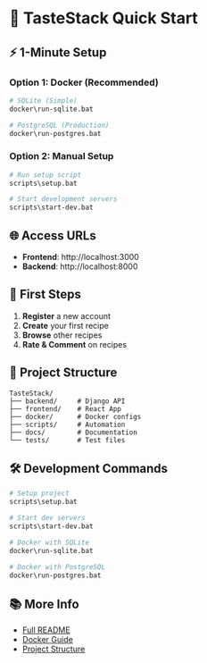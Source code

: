 # 🚀 TasteStack Quick Start

## ⚡ 1-Minute Setup

### Option 1: Docker (Recommended)
```bash
# SQLite (Simple)
docker\run-sqlite.bat

# PostgreSQL (Production)
docker\run-postgres.bat
```

### Option 2: Manual Setup
```bash
# Run setup script
scripts\setup.bat

# Start development servers
scripts\start-dev.bat
```

## 🌐 Access URLs
- **Frontend**: http://localhost:3000
- **Backend**: http://localhost:8000

## 🎯 First Steps
1. **Register** a new account
2. **Create** your first recipe
3. **Browse** other recipes
4. **Rate & Comment** on recipes

## 📁 Project Structure
```
TasteStack/
├── backend/     # Django API
├── frontend/    # React App
├── docker/      # Docker configs
├── scripts/     # Automation
├── docs/        # Documentation
└── tests/       # Test files
```

## 🛠️ Development Commands
```bash
# Setup project
scripts\setup.bat

# Start dev servers
scripts\start-dev.bat

# Docker with SQLite
docker\run-sqlite.bat

# Docker with PostgreSQL
docker\run-postgres.bat
```

## 📚 More Info
- [Full README](README.md)
- [Docker Guide](docker/DOCKER_GUIDE.md)
- [Project Structure](PROJECT_STRUCTURE.md)